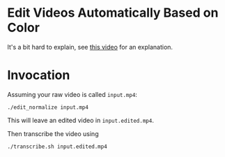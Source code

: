# Edit Videos Automatically Based on Color

It's a bit hard to explain, see [this video](https://youtu.be/Bdoi7BDhrWc) for an explanation.

# Invocation

Assuming your raw video is called `input.mp4`:

```
./edit_normalize input.mp4
```

This will leave an edited video in `input.edited.mp4`.

Then transcribe the video using

```
./transcribe.sh input.edited.mp4
```
